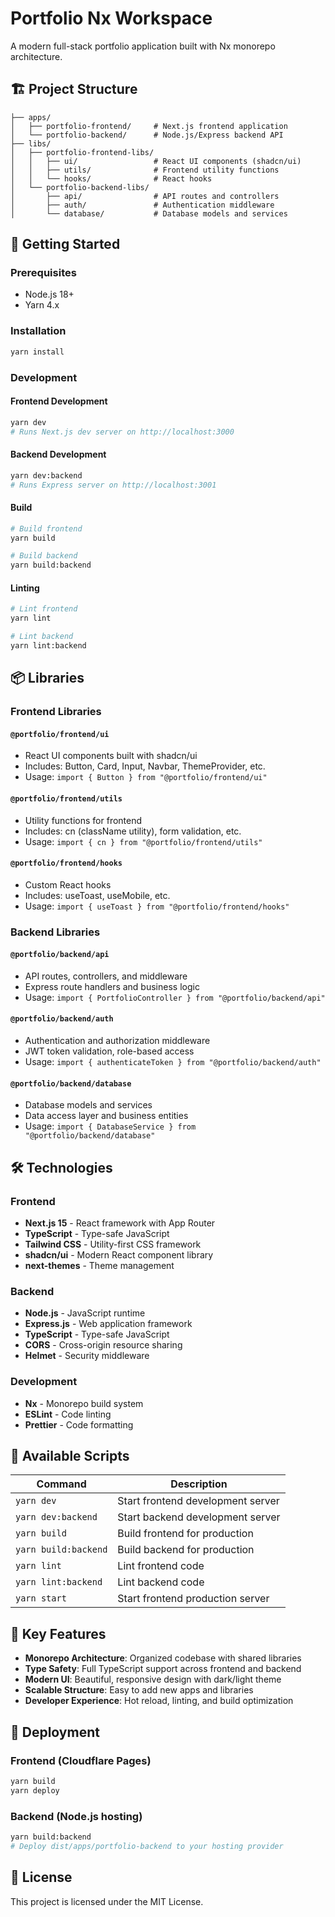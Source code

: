 # Portfolio Nx Workspace

A modern full-stack portfolio application built with Nx monorepo architecture.

## 🏗️ Project Structure

```
├── apps/
│   ├── portfolio-frontend/     # Next.js frontend application
│   └── portfolio-backend/      # Node.js/Express backend API
├── libs/
│   ├── portfolio-frontend-libs/
│   │   ├── ui/                 # React UI components (shadcn/ui)
│   │   ├── utils/              # Frontend utility functions
│   │   └── hooks/              # React hooks
│   └── portfolio-backend-libs/
│       ├── api/                # API routes and controllers
│       ├── auth/               # Authentication middleware
│       └── database/           # Database models and services
```

## 🚀 Getting Started

### Prerequisites
- Node.js 18+
- Yarn 4.x

### Installation
```bash
yarn install
```

### Development

#### Frontend Development
```bash
yarn dev
# Runs Next.js dev server on http://localhost:3000
```

#### Backend Development
```bash
yarn dev:backend
# Runs Express server on http://localhost:3001
```

#### Build
```bash
# Build frontend
yarn build

# Build backend
yarn build:backend
```

#### Linting
```bash
# Lint frontend
yarn lint

# Lint backend
yarn lint:backend
```

## 📦 Libraries

### Frontend Libraries

#### `@portfolio/frontend/ui`
- React UI components built with shadcn/ui
- Includes: Button, Card, Input, Navbar, ThemeProvider, etc.
- Usage: `import { Button } from "@portfolio/frontend/ui"`

#### `@portfolio/frontend/utils`
- Utility functions for frontend
- Includes: cn (className utility), form validation, etc.
- Usage: `import { cn } from "@portfolio/frontend/utils"`

#### `@portfolio/frontend/hooks`
- Custom React hooks
- Includes: useToast, useMobile, etc.
- Usage: `import { useToast } from "@portfolio/frontend/hooks"`

### Backend Libraries

#### `@portfolio/backend/api`
- API routes, controllers, and middleware
- Express route handlers and business logic
- Usage: `import { PortfolioController } from "@portfolio/backend/api"`

#### `@portfolio/backend/auth`
- Authentication and authorization middleware
- JWT token validation, role-based access
- Usage: `import { authenticateToken } from "@portfolio/backend/auth"`

#### `@portfolio/backend/database`
- Database models and services
- Data access layer and business entities
- Usage: `import { DatabaseService } from "@portfolio/backend/database"`

## 🛠️ Technologies

### Frontend
- **Next.js 15** - React framework with App Router
- **TypeScript** - Type-safe JavaScript
- **Tailwind CSS** - Utility-first CSS framework
- **shadcn/ui** - Modern React component library
- **next-themes** - Theme management

### Backend
- **Node.js** - JavaScript runtime
- **Express.js** - Web application framework
- **TypeScript** - Type-safe JavaScript
- **CORS** - Cross-origin resource sharing
- **Helmet** - Security middleware

### Development
- **Nx** - Monorepo build system
- **ESLint** - Code linting
- **Prettier** - Code formatting

## 🔧 Available Scripts

| Command | Description |
|---------|-------------|
| `yarn dev` | Start frontend development server |
| `yarn dev:backend` | Start backend development server |
| `yarn build` | Build frontend for production |
| `yarn build:backend` | Build backend for production |
| `yarn lint` | Lint frontend code |
| `yarn lint:backend` | Lint backend code |
| `yarn start` | Start frontend production server |

## 📁 Key Features

- **Monorepo Architecture**: Organized codebase with shared libraries
- **Type Safety**: Full TypeScript support across frontend and backend
- **Modern UI**: Beautiful, responsive design with dark/light theme
- **Scalable Structure**: Easy to add new apps and libraries
- **Developer Experience**: Hot reload, linting, and build optimization

## 🚀 Deployment

### Frontend (Cloudflare Pages)
```bash
yarn build
yarn deploy
```

### Backend (Node.js hosting)
```bash
yarn build:backend
# Deploy dist/apps/portfolio-backend to your hosting provider
```

## 📝 License

This project is licensed under the MIT License.